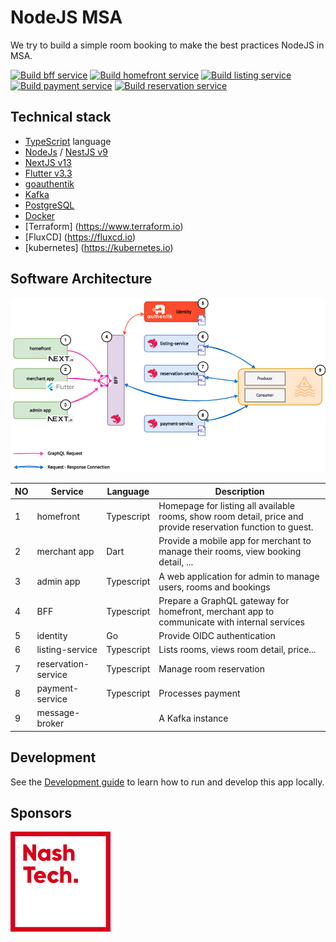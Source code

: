 # NodeJS MSA

We try to build a simple room booking to make the best practices NodeJS in MSA. 

[![Build bff service](https://github.com/nashtech-garage/nodejs-msa/actions/workflows/bff-builder.yml/badge.svg)](https://github.com/nashtech-garage/nodejs-msa/actions/workflows/bff-builder.yml)
[![Build homefront service](https://github.com/nashtech-garage/nodejs-msa/actions/workflows/homefront-builder.yml/badge.svg)](https://github.com/nashtech-garage/nodejs-msa/actions/workflows/homefront-builder.yml)
[![Build listing service](https://github.com/nashtech-garage/nodejs-msa/actions/workflows/listing-builder.yml/badge.svg)](https://github.com/nashtech-garage/nodejs-msa/actions/workflows/listing-builder.yml)
[![Build payment service](https://github.com/nashtech-garage/nodejs-msa/actions/workflows/payment-builder.yml/badge.svg)](https://github.com/nashtech-garage/nodejs-msa/actions/workflows/payment-builder.yml)
[![Build reservation service](https://github.com/nashtech-garage/nodejs-msa/actions/workflows/reservation-builder.yml/badge.svg)](https://github.com/nashtech-garage/nodejs-msa/actions/workflows/reservation-builder.yml)

## Technical stack

* [TypeScript](https://www.typescriptlang.org) language
* [NodeJs](https://nodejs.org) / [NestJS v9](https://github.com/nestjs/nest)
* [NextJS v13](https://nextjs.org)
* [Flutter v3.3](https://flutter.dev)
* [goauthentik](https://goauthentik.io)
* [Kafka](https://kafka.apache.org)
* [PostgreSQL](https://www.postgresql.org)
* [Docker](https://www.docker.com)
* [Terraform] (https://www.terraform.io)
* [FluxCD] (https://fluxcd.io)
* [kubernetes] (https://kubernetes.io)

## Software Architecture

![System Design](docs/imgs/system-design.png)

| NO | Service             | Language    | Description                                                                                                  |
| -- | ------------------- | ----------- | ------------------------------------------------------------------------------------------------------------ |
| 1  | homefront           | Typescript  | Homepage for listing all available rooms, show room detail, price and provide reservation function to guest. |
| 2  | merchant app        | Dart        | Provide a mobile app for merchant to manage their rooms, view booking detail, ...                            |
| 3  | admin app           | Typescript  | A web application for admin to manage users, rooms and bookings                                              |
| 4  | BFF                 | Typescript  | Prepare a GraphQL gateway for homefront, merchant app to communicate with internal services                  |
| 5  | identity            | Go          | Provide OIDC authentication                                                                                  |
| 6  | listing-service     | Typescript  | Lists rooms, views room detail, price...                                                                     |
| 7  | reservation-service | Typescript  | Manage room reservation                                                                                      |
| 8  | payment-service     | Typescript  | Processes payment                                                                                            |
| 9  | message-broker      |             | A Kafka instance                                                                                             |

## Development

See the [Development guide](docs/development-guide.md) to learn how to run and develop this app locally.

## Sponsors

![NashTech Vietnam](docs/imgs/nashTech-logo-red.svg)
